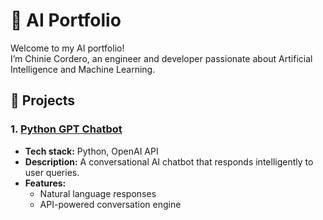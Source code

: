 # 🤖 AI Portfolio

Welcome to my AI portfolio!  
I’m Chinie Cordero, an engineer and developer passionate about Artificial Intelligence and Machine Learning.  

## 🔬 Projects

### 1. [Python GPT Chatbot](./Python-GPT-Chatbot-main)
- **Tech stack:** Python, OpenAI API
- **Description:** A conversational AI chatbot that responds intelligently to user queries.
- **Features:**
  - Natural language responses
  - API-powered conversation engine
